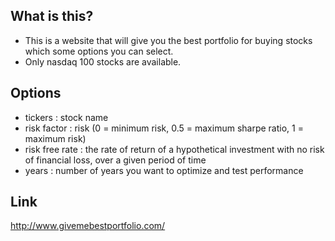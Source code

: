 ## What is this?
* This is a website that will give you the best portfolio for buying stocks which some options you can select.
* Only nasdaq 100 stocks are available.

## Options
* tickers : stock name
* risk factor : risk (0 = minimum risk, 0.5 = maximum sharpe ratio, 1 = maximum risk)
* risk free rate : the rate of return of a hypothetical investment with no risk of financial loss, over a given period of time
* years : number of years you want to optimize and test performance

## Link
http://www.givemebestportfolio.com/
